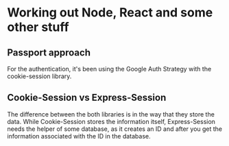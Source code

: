 # Working out Node, React and some other stuff

## Passport approach

For the authentication, it's been using the Google Auth Strategy with the cookie-session library.


## Cookie-Session vs Express-Session

The difference between the both libraries is in the way that they store the data. While Cookie-Session stores the information itself, Express-Session needs the helper of some database, as it creates an ID and after you get the information associated with the ID in the database.